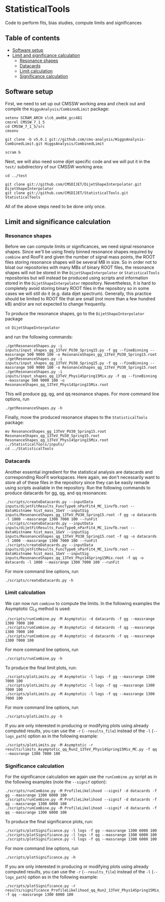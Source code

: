 # StatisticalTools

Code to perform fits, bias studies, compute limits and significances

## Table of contents

* [Software setup](#software-setup)
* [Limit and significance calculation](#limit-and-significance-calculation)
   * [Resonance shapes](#resonance-shapes)
   * [Datacards](#datacards)
   * [Limit calculation](#limit-calculation)
   * [Significance calculation](#significance-calculation)


## Software setup

First, we need to set up out CMSSW working area and check out and compile the `HiggsAnalysis/CombinedLimit` package:

```
setenv SCRAM_ARCH slc6_amd64_gcc481
cmsrel CMSSW_7_1_5
cd CMSSW_7_1_5/src
cmsenv

git clone -b v5.0.1 git://github.com/cms-analysis/HiggsAnalysis-CombinedLimit.git HiggsAnalysis/CombinedLimit

scram b
```

Next, we will also need some dijet specific code and we will put it in the `test/` subdirectory of our CMSSW working area:

```
cd ../test

git clone git://github.com/CMSDIJET/DijetShapeInterpolator.git DijetShapeInterpolator
git clone git://github.com/CMSDIJET/StatisticalTools.git StatisticalTools

```

All of the above steps need to be done only once.

## Limit and significance calculation

### Resonance shapes

Before we can compute limits or significances, we need signal resonance shapes. Since we'll be using finely binned resonance shapes required by `combine` and RooFit and given the number of signal mass points, the ROOT files storing resonance shapes will be several MB in size. So in order not to bloat our repositories with many MBs of binary ROOT files, the resonance shapes will not be stored in the `DijetShapeInterpolator` or `StatisticalTools` repositories but will instead be produced using scripts and information stored in the `DijetShapeInterpolator` repository. Nevertheless, it is hard to completely avoid storing binary ROOT files in the repository so in some cases we will still do it (e.g. data dijet spectrum). Generally, this practice should be limited to ROOT file that are small (not more than a few hundred kB) and/or are not expected to change frequently.

To produce the resonance shapes, go to the `DijetShapeInterpolator` package

```
cd DijetShapeInterpolator
```

and run the following commands:

```
./getResonanceShapes.py -i inputs/input_shapes_gg_13TeV_PU30_Spring15.py -f gg --fineBinning --massrange 500 9000 100 -o ResonanceShapes_gg_13TeV_PU30_Spring15.root
./getResonanceShapes.py -i inputs/input_shapes_qg_13TeV_PU30_Spring15.py -f qg --fineBinning --massrange 500 9000 100 -o ResonanceShapes_qg_13TeV_PU30_Spring15.root
./getResonanceShapes.py -i inputs/input_shapes_qq_13TeV_Phys14Spring15Mix.py -f qq --fineBinning --massrange 500 9000 100 -o ResonanceShapes_qq_13TeV_Phys14Spring15Mix.root
```

This will produce gg, qg, and qq resonance shapes. For more command line options, run

```
./getResonanceShapes.py -h
```

Finally, move the produced resonance shapes to the `StatisticalTools` package:

```
mv ResonanceShapes_gg_13TeV_PU30_Spring15.root ResonanceShapes_qg_13TeV_PU30_Spring15.root ResonanceShapes_qq_13TeV_Phys14Spring15Mix.root ../StatisticalTools/inputs/
cd ../StatisticalTools
```

### Datacards

Another essential ingredient for the statistical analysis are datacards and corresponding RooFit workspaces. Here again, we don't necessarily want to store all of these files in the repository since they can be easily remade using scripts available in the repository. Run the following commands to produce datacards for gg, qg, and qq resonances:

```
./scripts/createDatacards.py --inputData inputs/dijetFitResults_FuncType0_nParFit4_MC_1invfb.root --dataHistname hist_mass_1GeV --inputSig inputs/ResonanceShapes_gg_13TeV_PU30_Spring15.root -f gg -o datacards -l 1000 --massrange 1300 7000 100 --runFit
./scripts/createDatacards.py --inputData inputs/dijetFitResults_FuncType0_nParFit4_MC_1invfb.root --dataHistname hist_mass_1GeV --inputSig inputs/ResonanceShapes_qg_13TeV_PU30_Spring15.root -f qg -o datacards -l 1000 --massrange 1300 7000 100 --runFit
./scripts/createDatacards.py --inputData inputs/dijetFitResults_FuncType0_nParFit4_MC_1invfb.root --dataHistname hist_mass_1GeV --inputSig inputs/ResonanceShapes_qq_13TeV_Phys14Spring15Mix.root -f qq -o datacards -l 1000 --massrange 1300 7000 100 --runFit
```

For more command line options, run

```
./scripts/createDatacards.py -h
```

### Limit calculation

We can now run `combine` to compute the limits. In the following examples the Asymptotic CL<sub>S</sub> method is used:

```
./scripts/runCombine.py -M Asymptotic -d datacards -f gg --massrange 1300 7000 100
./scripts/runCombine.py -M Asymptotic -d datacards -f qg --massrange 1300 7000 100
./scripts/runCombine.py -M Asymptotic -d datacards -f qq --massrange 1300 7000 100
```

For more command line options, run

```
./scripts/runCombine.py -h
```

To produce the final limit plots, run:

```
./scripts/plotLimits.py -M Asymptotic -l logs -f gg --massrange 1300 7000 100
./scripts/plotLimits.py -M Asymptotic -l logs -f qg --massrange 1300 7000 100
./scripts/plotLimits.py -M Asymptotic -l logs -f qq --massrange 1300 7000 100
```

For more command line options, run

```
./scripts/plotLimits.py -h
```

If you are only interested in producing or modifying plots using already computed results, you can use the `-r` (`--results_file`) instead of the `-l` (`--logs_path`) option as in the following example:

```
./scripts/plotLimits.py -M Asymptotic -r results/limits_Asymptotic_qq_Run2_13TeV_Phys14Spring15Mix_MC.py -f qq --massrange 1300 7000 100
```

### Significance calculation

For the significance calculation we again use the `runCombine.py` script as in the following examples (note the `--signif` option):

```
./scripts/runCombine.py -M ProfileLikelihood --signif -d datacards -f gg --massrange 1300 6000 100
./scripts/runCombine.py -M ProfileLikelihood --signif -d datacards -f qg --massrange 1300 6000 100
./scripts/runCombine.py -M ProfileLikelihood --signif -d datacards -f qq --massrange 1300 6000 100
```

To produce the final significance plots, run:

```
./scripts/plotSignificance.py -l logs -f gg --massrange 1300 6000 100
./scripts/plotSignificance.py -l logs -f qg --massrange 1300 6000 100
./scripts/plotSignificance.py -l logs -f qq --massrange 1300 6000 100
```

For more command line options, run

```
./scripts/plotSignificance.py -h
```

If you are only interested in producing or modifying plots using already computed results, you can use the `-r` (`--results_file`) instead of the `-l` (`--logs_path`) option as in the following example:

```
./scripts/plotSignificance.py -r results/significance_ProfileLikelihood_qq_Run2_13TeV_Phys14Spring15Mix_MC.py -f qq --massrange 1300 6000 100
```
